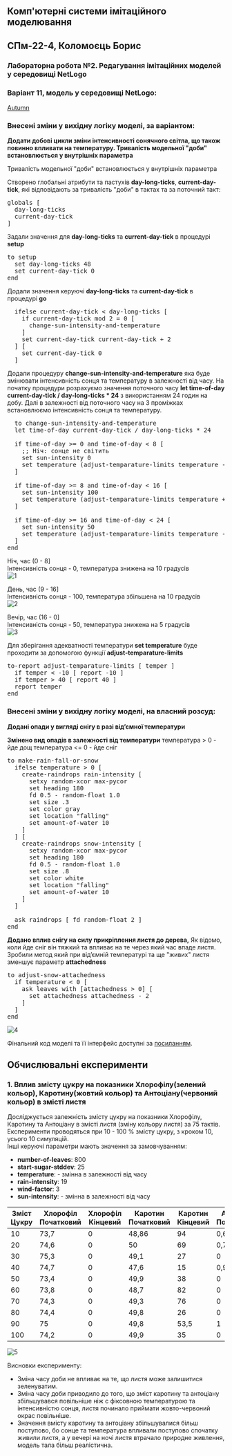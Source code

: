 ## Комп'ютерні системи імітаційного моделювання

## СПм-22-4, **Коломоєць Борис**

### Лабораторна робота №**2**. Редагування імітаційних моделей у середовищі NetLogo

### Варіант 11, модель у середовищі NetLogo:

[Autumn](https://www.netlogoweb.org/launch#http://www.netlogoweb.org/assets/modelslib/Sample%20Models/Biology/Autumn.nlogo)

### Внесені зміни у вихідну логіку моделі, за варіантом:

**Додати добові цикли зміни інтенсивності сонячного світла, що також повинно впливати на температуру.
Тривалість модельної "доби" встановлюється у внутрішніх параметра**

Тривалість модельної "доби" встановлюється у внутрішніх параметра

Створено глобальні атрибути та пастухів **day-long-ticks**, **current-day-tick**, які відповідають за тривалість "доби" в тактах та за поточний такт:
<pre>
globals [
  day-long-ticks
  current-day-tick    
]
</pre>

Задали значення для **day-long-ticks** та **current-day-tick** в процедурі **setup**
<pre>
to setup
  set day-long-ticks 48
  set current-day-tick 0 
end
</pre>

Додали значення керуючі **day-long-ticks** та **current-day-tick** в процедурі **go**
<pre>
  ifelse current-day-tick < day-long-ticks [
    if current-day-tick mod 2 = 0 [
      change-sun-intensity-and-temperature
    ]
    set current-day-tick current-day-tick + 2
  ] [
    set current-day-tick 0
  ]
</pre>

Додали процедуру **change-sun-intensity-and-temperature** яка буде змінювати інтенсивність сонця та температуру в залежності від часу.
На початку процедури розрахуємо значення поточного часу **let time-of-day current-day-tick / day-long-ticks * 24** з використанням 24 годин на добу.
Далі в залежності від поточного часу на 3 проміжках встановлюємо інтенсивність сонця та температуру.
<pre>
  to change-sun-intensity-and-temperature
  let time-of-day current-day-tick / day-long-ticks * 24

  if time-of-day >= 0 and time-of-day < 8 [
    ;; Ніч: сонце не світить
    set sun-intensity 0
    set temperature (adjust-temparature-limits temperature - 10)
  ]

  if time-of-day >= 8 and time-of-day < 16 [
    set sun-intensity 100
    set temperature (adjust-temparature-limits temperature + 10)
  ]

  if time-of-day >= 16 and time-of-day < 24 [
    set sun-intensity 50
    set temperature (adjust-temparature-limits temperature - 5)
  ]
end
</pre>

Ніч, час (0 - 8]
<br>
Інтенсивність сонця - 0, температура знижена на 10 градусів
<br>
![1](img_1.png)
<br>

День, час (9 - 16]
<br>
Інтенсивність сонця - 100, температура збільшена на 10 градусів
<br>
![2](img_2.png)
<br>

Вечір, час (16 - 0]
<br>
Інтенсивність сонця - 50, температура знижена на 5 градусів
<br>
![3](img_3.png)
<br>

Для зберігання адекватності температури **set temperature** буде проходити за допомогою функції **adjust-temparature-limits**
<pre>
to-report adjust-temparature-limits [ temper ]
  if temper < -10 [ report -10 ]
  if temper > 40 [ report 40 ]
  report temper
end
</pre>

### Внесені зміни у вихідну логіку моделі, на власний розсуд:

**Додані опади у вигляді снігу в разі відʼємної температури**

**Змінено вид опадів в залежності від температури**
температура > 0 - йде дощ
температура <= 0 - йде сніг

<pre>
to make-rain-fall-or-snow
  ifelse temperature > 0 [
    create-raindrops rain-intensity [
      setxy random-xcor max-pycor
      set heading 180
      fd 0.5 - random-float 1.0
      set size .3
      set color gray
      set location "falling"
      set amount-of-water 10
    ]
  ] [
    create-raindrops snow-intensity [
      setxy random-xcor max-pycor
      set heading 180
      fd 0.5 - random-float 1.0
      set size .8
      set color white  
      set location "falling"
      set amount-of-water 10
    ]
  ]
  
  ask raindrops [ fd random-float 2 ]
end
</pre>

**Додано вплив снігу на силу прикріплення листя до дерева,**
Як відомо, коли йде сніг він тяжкий та впливає на те через який час впаде листя.
Зробили метод який при відʼємній температурі та ще "живих" листя зменшує параметр **attachedness**

<pre>
to adjust-snow-attachedness
  if temperature < 0 [
    ask leaves with [attachedness > 0] [
      set attachedness attachedness - 2
    ]
  ]
end
</pre>
![4](img_4.png)


Фінальний код моделі та її інтерфейс доступні за [посиланням](Autumn.nlogo).
<br>

## Обчислювальні експерименти

### 1. Вплив змісту цукру на показники Хлорофілу(зелений кольор), Каротину(жовтий кольор) та Антоціану(червоний кольор) в змісті листя

Досліджується залежність змісту цукру на показники Хлорофілу, Каротину та Антоціану в змісті листя (зміну кольору листя) за 75 тактів.
Експерименти проводяться при 10 - 100 % змісту цукру, з кроком 10, усього 10 симуляцій.  
Інші керуючі параметри мають значення за замовчуванням:

- **number-of-leaves**: 800
- **start-sugar-stddev**: 25
- **temperature**: - змінна в залежності від часу
- **rain-intensity**: 19
- **wind-factor**: 3
- **sun-intensity**: - змінна в залежності від часу

<table>
<thead>
<tr><th>Зміст Цукру</th><th>Хлорофіл Початковий</th><th>Хлорофіл Кінцевий</th><th>Каротин Початковий</th><th>Каротин Кінцевий</th><th>Антоціан Початковий</th><th>Антоціан Кінцевий</th></tr>
</thead>
<tbody>
<tr><td>10</td><td>73,7</td><td>0</td><td>48,86</td><td>94</td><td>0,67</td><td>21</td></tr>
<tr><td>20</td><td>74,6</td><td>0</td><td>50</td><td>69</td><td>0,79</td><td>2</td></tr>
<tr><td>30</td><td>75,3</td><td>0</td><td>49,1</td><td>27</td><td>0</td><td>2</td></tr>
<tr><td>40</td><td>74,7</td><td>0</td><td>47,6</td><td>15</td><td>0,95</td><td>27</td></tr>
<tr><td>50</td><td>73,4</td><td>0</td><td>49,9</td><td>38</td><td>0</td><td>26</td></tr>
<tr><td>60</td><td>73,8</td><td>0</td><td>48,7</td><td>82</td><td>0</td><td>26</td></tr>
<tr><td>70</td><td>74,3</td><td>0</td><td>49,3</td><td>76</td><td>0</td><td>26</td></tr>
<tr><td>80</td><td>74,4</td><td>0</td><td>49,8</td><td>26</td><td>0</td><td>28</td></tr>
<tr><td>90</td><td>75</td><td>0</td><td>49,8</td><td>53,5</td><td>1</td><td>27</td></tr>
<tr><td>100</td><td>74,2</td><td>0</td><td>49,9</td><td>35</td><td>0</td><td>28</td></tr>
</tbody>
</table>

![5](img_5.png)

Висновки експерименту:

- Зміна часу доби не впливає на те, що листя може залишитися зеленуватим.
- Зміна часу доби приводило до того, що зміст каротину та антоціану збільшувався повільніше ніж с фіксовною температурою та інтенсивністю сонця, листя починало приймати
  жовто-червоний окрас повільніше.
- Значення вмісту каротину та антоціану збільшувалися більш поступово, бо сонце та температура впливали поступово спочатку живили листя, а у вечері на ночі листя втрачало
  природне живлення, модель тала більш реалістична.